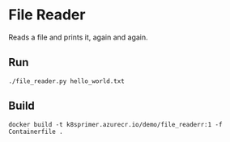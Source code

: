 # File Reader

Reads a file and prints it, again and again.

## Run

```shell
./file_reader.py hello_world.txt
```

## Build

```shell
docker build -t k8sprimer.azurecr.io/demo/file_readerr:1 -f Containerfile .
```
